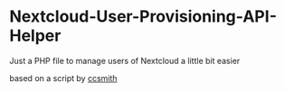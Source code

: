 # Nextcloud-User-Provisioning-API-Helper
Just a PHP file to manage users of Nextcloud a little bit easier

based on a script by [ccsmith](https://help.nextcloud.com/t/user-provisioning-api-example-script/26465)  
